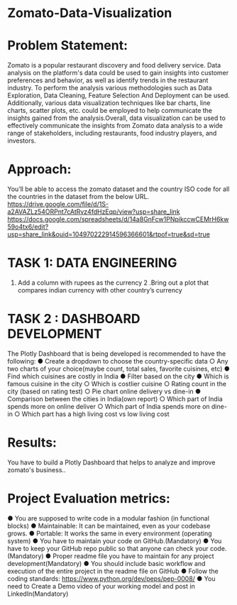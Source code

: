 # Zomato-Data-Visualization

# Problem Statement:
Zomato is a popular restaurant discovery and food delivery service. Data analysis on the platform's data could be used to gain insights into customer preferences and behavior, as well as identify trends in the restaurant industry. To perform the analysis various methodologies such as Data Exploration, Data Cleaning, Feature Selection And Deployment can be used. Additionally, various data visualization techniques like bar charts, line charts, scatter plots, etc. could be employed to help communicate the insights gained from the analysis.Overall, data visualization can be used to effectively communicate the insights from Zomato data analysis to a wide range of stakeholders, including restaurants, food industry players, and investors. 

# Approach:

You’ll be able to access the zomato dataset and the country ISO code for all the countries in the dataset from the below URL. 
https://drive.google.com/file/d/1S-a2AVAZLz54ORPnt7cAtRvz4fdHzEqp/view?usp=share_link
https://docs.google.com/spreadsheets/d/14a8GnFcw1PNpikccwCEMrH6kw59o4tx6/edit?usp=share_link&ouid=104970222914596366601&rtpof=true&sd=true

# TASK 1: DATA ENGINEERING

 1. Add a column with rupees as the currency 
2 .Bring out a plot that compares indian currency with other country’s currency 

# TASK 2 : DASHBOARD DEVELOPMENT 

The Plotly Dashboard that is being developed is recommended to have the following: 
●	Create a dropdown to choose the country-specific data 
○	Any two charts of your choice(maybe count, total sales, favorite cuisines, etc) 
●	Find which cuisines are costly in India 
●	Filter based on the city 
●	Which is famous cuisine in the city 
○	 Which is costlier cuisine 
○	Rating count in the city (based on rating test) 
○	Pie chart online delivery vs dine-in 
●	Comparison between the cities in India(own report) 
○	Which part of India spends more on online deliver
○	Which part of India spends more on dine-in 
○	Which part has a high living cost vs low living cost

# Results:

 You have to build a Plotly Dashboard that helps to analyze and improve zomato's business..
 
# Project Evaluation metrics: 

● You are supposed to write code in a modular fashion (in functional blocks) 
● Maintainable: It can be maintained, even as your codebase grows. 
● Portable: It works the same in every environment (operating system) 
● You have to maintain your code on GitHub.(Mandatory) 
● You have to keep your GitHub repo public so that anyone can check your code.(Mandatory) 
● Proper readme file you have to maintain for any project development(Mandatory) 
● You should include basic workflow and execution of the entire project in the readme file on GitHub 
● Follow the coding standards: https://www.python.org/dev/peps/pep-0008/ 
● You need to Create a Demo video of your working model and post in LinkedIn(Mandatory)

